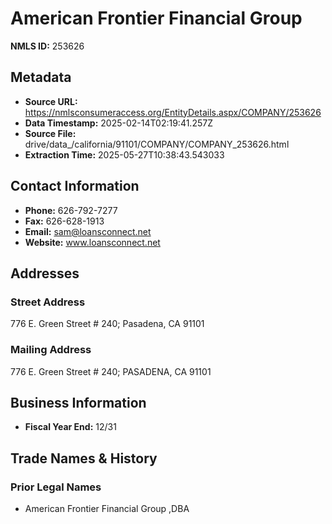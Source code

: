 # American Frontier Financial Group

**NMLS ID:** 253626

## Metadata
- **Source URL:** https://nmlsconsumeraccess.org/EntityDetails.aspx/COMPANY/253626
- **Data Timestamp:** 2025-02-14T02:19:41.257Z
- **Source File:** drive/data_/california/91101/COMPANY/COMPANY_253626.html
- **Extraction Time:** 2025-05-27T10:38:43.543033

## Contact Information
- **Phone:** 626-792-7277
- **Fax:** 626-628-1913
- **Email:** sam@loansconnect.net
- **Website:** www.loansconnect.net

## Addresses
### Street Address
776 E. Green Street # 240; Pasadena, CA 91101

### Mailing Address
776 E. Green Street # 240; PASADENA, CA 91101

## Business Information
- **Fiscal Year End:** 12/31

## Trade Names & History
### Prior Legal Names
- American Frontier Financial Group ,DBA
